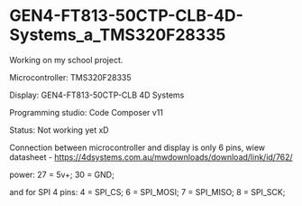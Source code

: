 # GEN4-FT813-50CTP-CLB-4D-Systems_a_TMS320F28335

Working on my school project.

Microcontroller: TMS320F28335

Display: GEN4-FT813-50CTP-CLB 4D Systems

Programming studio: Code Composer v11

Status: Not working yet xD

Connection between microcontroller and display is only 6 pins, wiew datasheet - https://4dsystems.com.au/mwdownloads/download/link/id/762/

power: 27 = 5v+;
30 = GND;

and for SPI 4 pins:
4 = SPI_CS;
6 = SPI_MOSI;
7 = SPI_MISO;
8 = SPI_SCK;
